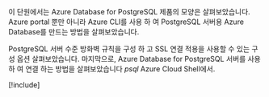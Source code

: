 이 단원에서는 Azure Database for PostgreSQL 제품의 모양은 살펴보았습니다. Azure portal 뿐만 아니라 Azure CLI를 사용 하 여 PostgreSQL 서버용 Azure Database를 만드는 방법을 살펴보았습니다.

PostgreSQL 서버 수준 방화벽 규칙을 구성 하 고 SSL 연결 적용을 사용할 수 있는 구성 옵션 살펴보았습니다. 마지막으로, Azure Database for PostgreSQL 서버를 사용 하 여 연결 하는 방법을 살펴보았습니다 _psql_ Azure Cloud Shell에서.

[!include[](../../../includes/azure-sandbox-cleanup.md)]
